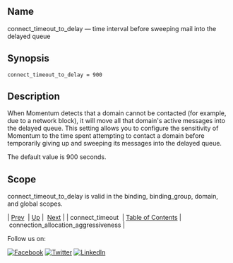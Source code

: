 <a name="conf.ref.connect_timeout_to_delay"></a>
## Name

connect_timeout_to_delay — time interval before sweeping mail into the delayed queue

## Synopsis

`connect_timeout_to_delay = 900`

<a name="idp24031584"></a>
## Description

When Momentum detects that a domain cannot be contacted (for example, due to a network block), it will move all that domain's active messages into the delayed queue. This setting allows you to configure the sensitivity of Momentum to the time spent attempting to contact a domain before temporarily giving up and sweeping its messages into the delayed queue.

The default value is 900 seconds.

<a name="idp24034240"></a>
## Scope

connect_timeout_to_delay is valid in the binding, binding_group, domain, and global scopes.

| [Prev](conf.ref.connect_timeout.php)  | [Up](config.options.ref.php) |  [Next](conf.ref.connection_allocation_aggressiveness.php) |
| connect_timeout  | [Table of Contents](index.php) |  connection_allocation_aggressiveness |

Follow us on:

[![Facebook](https://support.messagesystems.com/images/icon-facebook.png)](http://www.facebook.com/messagesystems) [![Twitter](https://support.messagesystems.com/images/icon-twitter.png)](http://twitter.com/#!/MessageSystems) [![LinkedIn](https://support.messagesystems.com/images/icon-linkedin.png)](http://www.linkedin.com/company/message-systems)